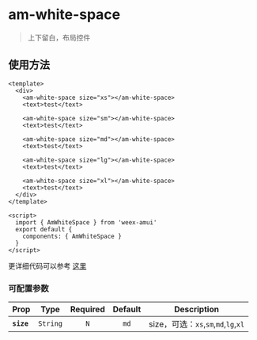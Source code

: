 # am-white-space

> 上下留白，布局控件


## 使用方法 

```vue
<template>
  <div>
    <am-white-space size="xs"></am-white-space>
    <text>test</text>

    <am-white-space size="sm"></am-white-space>
    <text>test</text>

    <am-white-space size="md"></am-white-space>
    <text>test</text>

    <am-white-space size="lg"></am-white-space>
    <text>test</text>

    <am-white-space size="xl"></am-white-space>
    <text>test</text>
  </div>
</template>

<script>
  import { AmWhiteSpace } from 'weex-amui'
  export default {
    components: { AmWhiteSpace }
  }
</script>

```
更详细代码可以参考 [这里](https://github.com/HMingHe/weex-amui/blob/master/example/white-space/index.vue)

### 可配置参数
| Prop	 | Type | Required | Default | Description |
| ---- |:----:|:---:|:-------:|:----------:|
| **`size`** | `String` | `N` | `md` | size，可选：`xs`,`sm`,`md`,`lg`,`xl` |